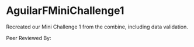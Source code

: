 # AguilarFMiniChallenge1

Recreated our Mini Challenge 1 from the combine, including data validation.

Peer Reviewed By:
